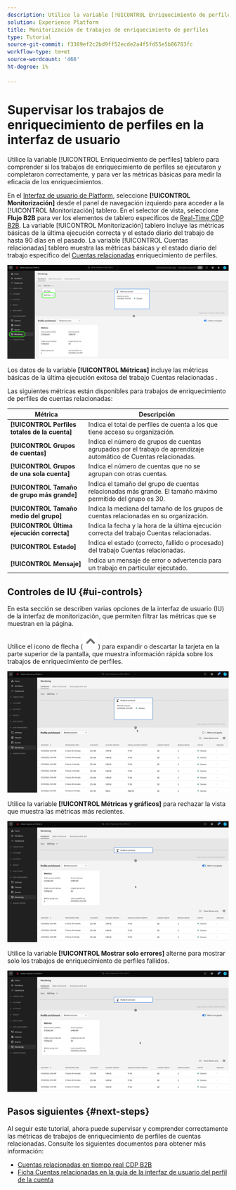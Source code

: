 ```yaml
---
description: Utilice la variable [!UICONTROL Enriquecimiento de perfiles] tablero para comprender si los trabajos de enriquecimiento de perfiles se ejecutaron y completaron correctamente, y para ver las métricas básicas para medir la eficacia de los enriquecimientos.
solution: Experience Platform
title: Monitorización de trabajos de enriquecimiento de perfiles
type: Tutorial
source-git-commit: f3389ef2c2bd9ff52ecde2a4f5fd55e5b86783fc
workflow-type: tm+mt
source-wordcount: '466'
ht-degree: 1%

---
```


# Supervisar los trabajos de enriquecimiento de perfiles en la interfaz de usuario

Utilice la variable [!UICONTROL Enriquecimiento de perfiles] tablero para comprender si los trabajos de enriquecimiento de perfiles se ejecutaron y completaron correctamente, y para ver las métricas básicas para medir la eficacia de los enriquecimientos.

En el [Interfaz de usuario de Platform](https://platform.adobe.com), seleccione **[!UICONTROL Monitorización]** desde el panel de navegación izquierdo para acceder a la [!UICONTROL Monitorización] tablero. En el selector de vista, seleccione **Flujo B2B** para ver los elementos de tablero específicos de [Real-Time CDP B2B](/help/rtcdp/b2b-overview.md).  La variable [!UICONTROL Monitorización] tablero incluye las métricas básicas de la última ejecución correcta y el estado diario del trabajo de hasta 90 días en el pasado. La variable [!UICONTROL Cuentas relacionadas] tablero muestra las métricas básicas y el estado diario del trabajo específico del [Cuentas relacionadas](/help/rtcdp/b2b-ai-ml-services/related-accounts.md) enriquecimiento de perfiles.

![Indicación visual de cómo llegar a la pantalla de monitorización de trabajos de enriquecimiento de perfil en la interfaz de usuario del Experience Platform.](/help/dataflows/assets/ui/b2b/monitoring-profile-enrichment-jobs.png)

Los datos de la variable **[!UICONTROL Métricas]** incluye las métricas básicas de la última ejecución exitosa del trabajo Cuentas relacionadas .

Las siguientes métricas están disponibles para trabajos de enriquecimiento de perfiles de cuentas relacionadas:

| Métrica | Descripción |
---------|----------|
| **[!UICONTROL Perfiles totales de la cuenta]** | Indica el total de perfiles de cuenta a los que tiene acceso su organización. |
| **[!UICONTROL Grupos de cuentas]** | Indica el número de grupos de cuentas agrupados por el trabajo de aprendizaje automático de Cuentas relacionadas. |
| **[!UICONTROL Grupos de una sola cuenta]** | Indica el número de cuentas que no se agrupan con otras cuentas. |
| **[!UICONTROL Tamaño de grupo más grande]** | Indica el tamaño del grupo de cuentas relacionadas más grande. El tamaño máximo permitido del grupo es 30. |
| **[!UICONTROL Tamaño medio del grupo]** | Indica la mediana del tamaño de los grupos de cuentas relacionadas en su organización. |
| **[!UICONTROL Última ejecución correcta]** | Indica la fecha y la hora de la última ejecución correcta del trabajo Cuentas relacionadas. |
| **[!UICONTROL Estado]** | Indica el estado (correcto, fallido o procesado) del trabajo Cuentas relacionadas. |
| **[!UICONTROL Mensaje]** | Indica un mensaje de error o advertencia para un trabajo en particular ejecutado. |

## Controles de IU {#ui-controls}

En esta sección se describen varias opciones de la interfaz de usuario (IU) de la interfaz de monitorización, que permiten filtrar las métricas que se muestran en la página.

Utilice el icono de flecha (![icono de flecha](/help/dataflows/assets/ui/monitor-destinations/chevron-up.png)) para expandir o descartar la tarjeta en la parte superior de la pantalla, que muestra información rápida sobre los trabajos de enriquecimiento de perfiles.

![Grabación de pantalla que muestra el control de la IU con el icono de flecha.](/help/dataflows/assets/ui/b2b/use-arrow-control.gif)

Utilice la variable **[!UICONTROL Métricas y gráficos]** para rechazar la vista que muestra las métricas más recientes.

![Grabación de pantalla que muestra la opción de alternancia de métricas y gráficos.](/help/dataflows/assets/ui/b2b/metrics-and-graphs-toggle.gif)

Utilice la variable **[!UICONTROL Mostrar solo errores]** alterne para mostrar solo los trabajos de enriquecimiento de perfiles fallidos.

![La grabación de pantalla muestra la opción Mostrar errores solo .](/help/dataflows/assets/ui/b2b/show-failures-only.gif)

## Pasos siguientes {#next-steps}

Al seguir este tutorial, ahora puede supervisar y comprender correctamente las métricas de trabajos de enriquecimiento de perfiles de cuentas relacionadas. Consulte los siguientes documentos para obtener más información:

* [Cuentas relacionadas en tiempo real CDP B2B](/help/rtcdp/b2b-ai-ml-services/related-accounts.md)
* [Ficha Cuentas relacionadas en la guía de la interfaz de usuario del perfil de la cuenta](/help/rtcdp/accounts/account-profile-ui-guide.md)